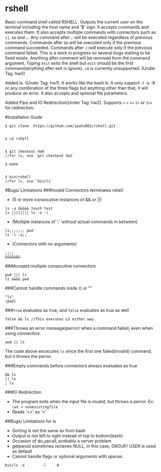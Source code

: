 # rshell
Basic command shell called RSHELL. Outputs the current user on the terminal including the host name and '$' sign. It accepts commands and executes them. It also accepts multiple commands with connectors such as `||`, `&&` and `;`. Any command after `;` will be executed regardless of previous commands. Commands after `&&` will be executed only if the previous command succeeded. Commands after `||`will execute only if the previous command failed. This is a work in progress so several bugs waiting to be fixed exists. Anything after comment will be removed from the command argument. Typing `exit` exits the shell but `exit` should be the first command(anything after exit is ignore). `cd` is currently unsupported. (Under Tag: hw0)

Added ls. (Under Tag: hw1). It works like the bash ls. It only support -l -a -R or any combination of the three flags but anything other than that, it will produce an error. It also accepts and optional file parameters.

Added Pipe and IO Redirection(Under Tag: hw2). Supports `<` `>` `>>` `2>` or `2>>` for redirection. 

#Installation Guide
```
$ git clone  https://github.com/jpatu001/rshell.git


$ cd rshell


$ git checkout hw0
//for ls, use `git checkout hw1`

$ make


$ bin/rshell
//for ls, use `bin/ls`
```


#Bugs/ Limitations
###Invalid Connectors terminates rshell
* (5 or more consecutive instances of && or ||)
```
ls -a &&&&& touch test
ls |||||||| ls -a -l
```
* (Multiple instances of ';' without actual commands in between)
```
ls;;;;;;; pwd
ls -l -a;;
```
* (Connectors with no arguments)
```
;;;;
&&&&&&&
```


###Accepts multiple consecutive connectors
```
pwd ||| ls
ls &&&& pwd
```


###Cannot handle commands insde () or ""
```
"ls"
(pwd)
```

###`true`  evaluates as true, and `false` evaluates as true as well
```
false && ls //This executes LS either way.
```


###Throws an error message(perror) when a command failed, even when using connectors.
```
awd || ls
```
The code above excecutes `ls` since the first one failed(invalid) command, but it throws the perror.


###Empty commands before connectors always evaluates as true
```
&& ls
|| ls
; ls
```
###IO Redirection
* The program exits when the input file is invalid, but throws a perror. Ex: `cat < nonexistingfile`
* Reads '<<' as '<' 

##Bugs/ Limitations for ls
* Sorting is not the same as from bash
* Output is not left to right instead of top to bottom(bash)
* Occasion of do_ypcall, probably a server problem
* getpwuid sometimes recieves NULL, in this case, GROUP/ USER is used as default
* Cannot handle flags or optional arguments with spaces
```
bin/ls -a        -l    -R
```
